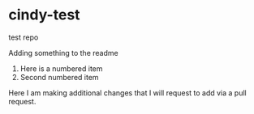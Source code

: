 # cindy-test
test repo 

Adding something to the readme

1. Here is a numbered item
2. Second numbered item

Here I am making additional changes that I will request to add via a pull request.
